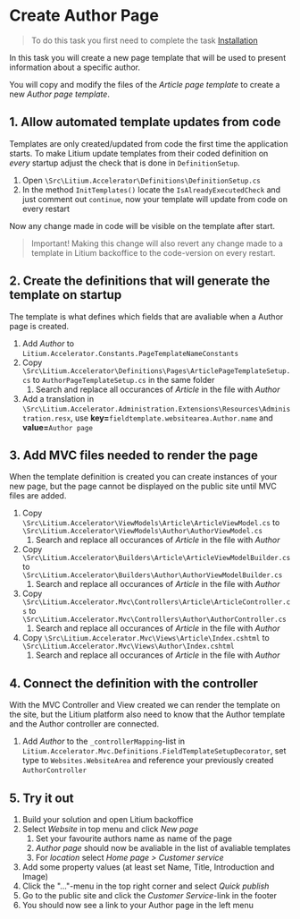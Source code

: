 # Create Author Page

> To do this task you first need to complete the task [Installation](../Installation)

In this task you will create a new page template that will be used to present information about a specific author.

You will copy and modify the files of the _Article page template_ to create a new _Author page template_.

## 1. Allow automated template updates from code

Templates are only created/updated from code the first time the application starts. To make Litium update templates from their coded definition on _every_ startup adjust the check that is done in `DefinitionSetup`.

1. Open `\Src\Litium.Accelerator\Definitions\DefinitionSetup.cs`
1. In the method `InitTemplates()` locate the `IsAlreadyExecutedCheck` and just comment out `continue`, now your template will update from code on every restart

Now any change made in code will be visible on the template after start.

> Important! Making this change will also revert any change made to a template in Litium backoffice to the code-version on every restart.

## 2. Create the definitions that will generate the template on startup

The template is what defines which fields that are avaliable when a Author page is created.

1. Add _Author_ to `Litium.Accelerator.Constants.PageTemplateNameConstants`
1. Copy `\Src\Litium.Accelerator\Definitions\Pages\ArticlePageTemplateSetup.cs` to `AuthorPageTemplateSetup.cs` in the same folder
    1. Search and replace all occurances of _Article_ in the file with _Author_
1. Add a translation in `\Src\Litium.Accelerator.Administration.Extensions\Resources\Administration.resx`, use **key=**`fieldtemplate.websitearea.Author.name` and **value=**`Author page`

## 3. Add MVC files needed to render the page

When the template definition is created you can create instances of your new page, but the page cannot be displayed on the public site until MVC files are added.

1. Copy `\Src\Litium.Accelerator\ViewModels\Article\ArticleViewModel.cs` to `\Src\Litium.Accelerator\ViewModels\Author\AuthorViewModel.cs`
    1. Search and replace all occurances of _Article_ in the file with _Author_
1. Copy `\Src\Litium.Accelerator\Builders\Article\ArticleViewModelBuilder.cs` to `\Src\Litium.Accelerator\Builders\Author\AuthorViewModelBuilder.cs`
    1. Search and replace all occurances of _Article_ in the file with _Author_
1. Copy `\Src\Litium.Accelerator.Mvc\Controllers\Article\ArticleController.cs` to `\Src\Litium.Accelerator.Mvc\Controllers\Author\AuthorController.cs`
    1. Search and replace all occurances of _Article_ in the file with _Author_
1. Copy `\Src\Litium.Accelerator.Mvc\Views\Article\Index.cshtml` to `\Src\Litium.Accelerator.Mvc\Views\Author\Index.cshtml`
    1. Search and replace all occurances of _Article_ in the file with _Author_

## 4. Connect the definition with the controller

With the MVC Controller and View created we can render the template on the site, but the Litium platform also need to know that the Author template and the Author controller are connected.

1. Add _Author_ to the `_controllerMapping`-list in `Litium.Accelerator.Mvc.Definitions.FieldTemplateSetupDecorator`, set type to `Websites.WebsiteArea` and reference your previously created `AuthorController` 

## 5. Try it out

1. Build your solution and open Litium backoffice
1. Select _Website_ in top menu and click _New page_
    1. Set your favourite authors name as name of the page
    1. _Author page_ should now be avaliable in the list of avaliable templates
    1. For _location_ select _Home page > Customer service_
1. Add some property values (at least set Name, Title, Introduction and Image)
1. Click the "..."-menu in the top right corner and select _Quick publish_
1. Go to the public site and click the _Customer Service_-link in the footer
1. You should now see a link to your Author page in the left menu